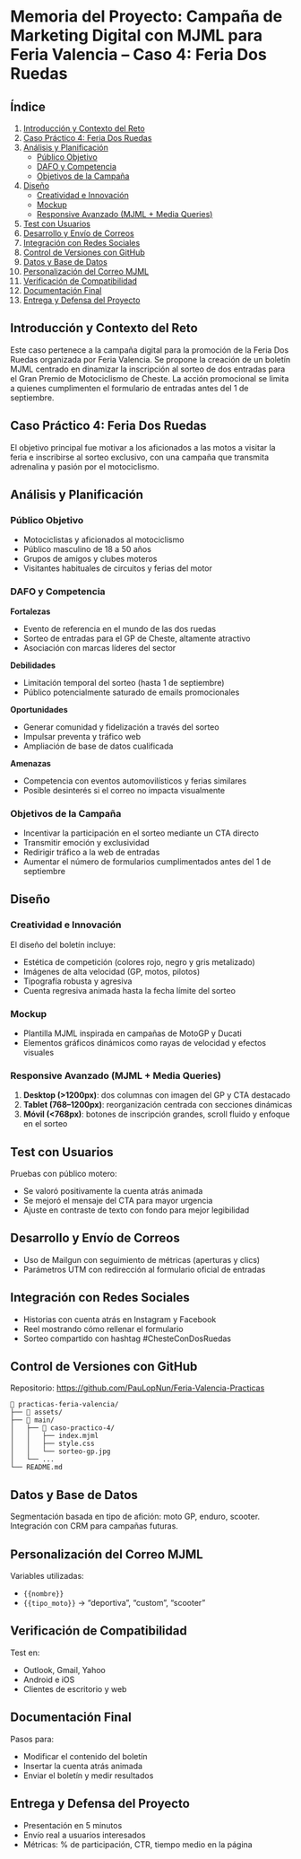 # Memoria del Proyecto: Campaña de Marketing Digital con MJML para Feria Valencia – Caso 4: Feria Dos Ruedas

## Índice

1. [Introducción y Contexto del Reto](#introducción-y-contexto-del-reto)
2. [Caso Práctico 4: Feria Dos Ruedas](#caso-práctico-4-feria-dos-ruedas)
3. [Análisis y Planificación](#análisis-y-planificación)
   - [Público Objetivo](#público-objetivo)
   - [DAFO y Competencia](#dafo-y-competencia)
   - [Objetivos de la Campaña](#objetivos-de-la-campaña)
4. [Diseño](#diseño)
   - [Creatividad e Innovación](#creatividad-e-innovación)
   - [Mockup](#mockup)
   - [Responsive Avanzado (MJML + Media Queries)](#responsive-avanzado-mjml--media-queries)
5. [Test con Usuarios](#test-con-usuarios)
6. [Desarrollo y Envío de Correos](#desarrollo-y-envío-de-correos)
7. [Integración con Redes Sociales](#integración-con-redes-sociales)
8. [Control de Versiones con GitHub](#control-de-versiones-con-github)
9. [Datos y Base de Datos](#datos-y-base-de-datos)
10. [Personalización del Correo MJML](#personalización-del-correo-mjml)
11. [Verificación de Compatibilidad](#verificación-de-compatibilidad)
12. [Documentación Final](#documentación-final)
13. [Entrega y Defensa del Proyecto](#entrega-y-defensa-del-proyecto)

## Introducción y Contexto del Reto

Este caso pertenece a la campaña digital para la promoción de la Feria Dos Ruedas organizada por Feria Valencia. Se propone la creación de un boletín MJML centrado en dinamizar la inscripción al sorteo de dos entradas para el Gran Premio de Motociclismo de Cheste. La acción promocional se limita a quienes cumplimenten el formulario de entradas antes del 1 de septiembre.

## Caso Práctico 4: Feria Dos Ruedas

El objetivo principal fue motivar a los aficionados a las motos a visitar la feria e inscribirse al sorteo exclusivo, con una campaña que transmita adrenalina y pasión por el motociclismo.

## Análisis y Planificación

### Público Objetivo

- Motociclistas y aficionados al motociclismo
- Público masculino de 18 a 50 años
- Grupos de amigos y clubes moteros
- Visitantes habituales de circuitos y ferias del motor

### DAFO y Competencia

**Fortalezas**
- Evento de referencia en el mundo de las dos ruedas
- Sorteo de entradas para el GP de Cheste, altamente atractivo
- Asociación con marcas líderes del sector

**Debilidades**
- Limitación temporal del sorteo (hasta 1 de septiembre)
- Público potencialmente saturado de emails promocionales

**Oportunidades**
- Generar comunidad y fidelización a través del sorteo
- Impulsar preventa y tráfico web
- Ampliación de base de datos cualificada

**Amenazas**
- Competencia con eventos automovilísticos y ferias similares
- Posible desinterés si el correo no impacta visualmente

### Objetivos de la Campaña

- Incentivar la participación en el sorteo mediante un CTA directo
- Transmitir emoción y exclusividad
- Redirigir tráfico a la web de entradas
- Aumentar el número de formularios cumplimentados antes del 1 de septiembre

## Diseño

### Creatividad e Innovación

El diseño del boletín incluye:
- Estética de competición (colores rojo, negro y gris metalizado)
- Imágenes de alta velocidad (GP, motos, pilotos)
- Tipografía robusta y agresiva
- Cuenta regresiva animada hasta la fecha límite del sorteo

### Mockup

- Plantilla MJML inspirada en campañas de MotoGP y Ducati
- Elementos gráficos dinámicos como rayas de velocidad y efectos visuales

### Responsive Avanzado (MJML + Media Queries)

1. **Desktop (>1200px)**: dos columnas con imagen del GP y CTA destacado
2. **Tablet (768–1200px)**: reorganización centrada con secciones dinámicas
3. **Móvil (<768px)**: botones de inscripción grandes, scroll fluido y enfoque en el sorteo

## Test con Usuarios

Pruebas con público motero:
- Se valoró positivamente la cuenta atrás animada
- Se mejoró el mensaje del CTA para mayor urgencia
- Ajuste en contraste de texto con fondo para mejor legibilidad

## Desarrollo y Envío de Correos

- Uso de Mailgun con seguimiento de métricas (aperturas y clics)
- Parámetros UTM con redirección al formulario oficial de entradas

## Integración con Redes Sociales

- Historias con cuenta atrás en Instagram y Facebook
- Reel mostrando cómo rellenar el formulario
- Sorteo compartido con hashtag #ChesteConDosRuedas

## Control de Versiones con GitHub

Repositorio: https://github.com/PauLopNun/Feria-Valencia-Practicas

```plaintext
📁 practicas-feria-valencia/
├── 📁 assets/
├── 📁 main/
│   ├── 📁 caso-practico-4/
│   │   ├── index.mjml
│   │   ├── style.css
│   │   └── sorteo-gp.jpg
│   └── ...
└── README.md
```

## Datos y Base de Datos

Segmentación basada en tipo de afición: moto GP, enduro, scooter. Integración con CRM para campañas futuras.

## Personalización del Correo MJML

Variables utilizadas:
- `{{nombre}}`
- `{{tipo_moto}}` → “deportiva”, “custom”, “scooter”

## Verificación de Compatibilidad

Test en:
- Outlook, Gmail, Yahoo
- Android e iOS
- Clientes de escritorio y web

## Documentación Final

Pasos para:
- Modificar el contenido del boletín
- Insertar la cuenta atrás animada
- Enviar el boletín y medir resultados

## Entrega y Defensa del Proyecto

- Presentación en 5 minutos
- Envío real a usuarios interesados
- Métricas: % de participación, CTR, tiempo medio en la página